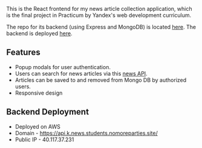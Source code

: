This is the React frontend for my news article collection application, which is the final project in Practicum by Yandex's web development curriculum.

The repo for its backend (using Express and MongoDB) is located [here](https://github.com/kvnloughead/news-explorer-api). The backend is deployed [here]('https://api.knews.students.nomoreparties.site').

## Features
- Popup modals for user authentication.
- Users can search for news articles via this [news API]('https://newsapi.org/docs/get-started').
- Articles can be saved to and removed from Mongo DB by authorized users.
- Responsive design

## Backend Deployment
- Deployed on AWS
- Domain - https://api.k.news.students.nomoreparties.site/
- Public IP - 40.117.37.231